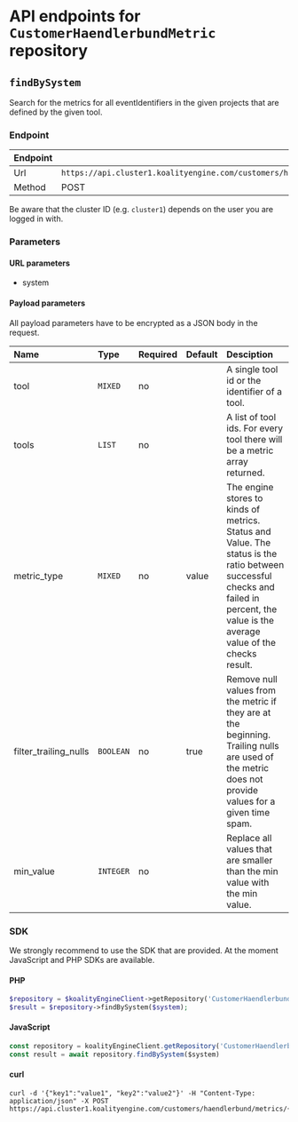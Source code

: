 # API endpoints for `CustomerHaendlerbundMetric` repository


## `findBySystem`

Search for the metrics for all eventIdentifiers in the given projects that are defined by the given tool.

### Endpoint
| Endpoint |                                                                       |
|:---------|:----------------------------------------------------------------------|
| Url      | ```https://api.cluster1.koalityengine.com/customers/haendlerbund/metrics/{system}```|
| Method   | POST                                      |

Be aware that the cluster ID (e.g. `cluster1`) depends on the user you are logged in with.

### Parameters

#### URL parameters
 - system

#### Payload parameters

All payload parameters have to be encrypted as a JSON body in the request.

| Name                    | Type  | Required  | Default   | Desciption   |
|:----|:------|:----------|:-------------|:-------------|
| tool  | `MIXED` |  no        |   | A single tool id or the identifier of a tool.           |
| tools  | `LIST` |  no        |   | A list of tool ids. For every tool there will be a metric array returned.           |
| metric_type  | `MIXED` |  no        | value  | The engine stores to kinds of metrics. Status and Value. The status is the ratio between successful checks and failed in percent, the value is the average value of the checks result.           |
| filter_trailing_nulls  | `BOOLEAN` |  no        | true  | Remove null values from the metric if they are at the beginning. Trailing nulls are used of the metric does not provide values for a given time spam.           |
| min_value  | `INTEGER` |  no        |   | Replace all values that are smaller than the min value with the min value.           |

### SDK

We strongly recommend to use the SDK that are provided. At the moment JavaScript and PHP SDKs are available.

#### PHP
```php
$repository = $koalityEngineClient->getRepository('CustomerHaendlerbundMetric');
$result = $repository->findBySystem($system);
```

#### JavaScript

```javascript
const repository = koalityEngineClient.getRepository('CustomerHaendlerbundMetric')
const result = await repository.findBySystem($system)
```

#### curl

```shell
curl -d '{"key1":"value1", "key2":"value2"}' -H "Content-Type: application/json" -X POST https://api.cluster1.koalityengine.com/customers/haendlerbund/metrics/{system}
```

